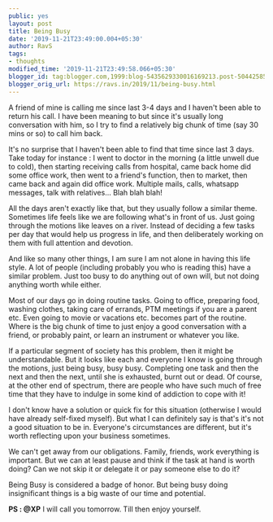 ```yaml
---
public: yes
layout: post
title: Being Busy
date: '2019-11-21T23:49:00.004+05:30'
author: RavS
tags:
- thoughts
modified_time: '2019-11-21T23:49:58.066+05:30'
blogger_id: tag:blogger.com,1999:blog-5435629330016169213.post-5044258508039140238
blogger_orig_url: https://ravs.in/2019/11/being-busy.html
---
```


A friend of mine is calling me since last 3-4 days and I haven't been able to return his call. I have been meaning to but since it's usually long conversation with him, so I try to find a relatively big chunk of time (say 30 mins or so) to call him back.

It's no surprise that I haven't been able to find that time since last 3 days. Take today for instance : I went to doctor in the morning (a little unwell due to cold), then starting receiving calls from hospital, came back home did some office work, then went to a friend's function, then to market, then came back and again did office work. Multiple mails, calls, whatsapp messages, talk with relatives... Blah blah blah!

All the days aren't exactly like that, but they usually follow a similar theme. Sometimes life feels like we are following what's in front of us. Just going through the motions like leaves on a river. Instead of deciding a few tasks per day that would help us progress in life, and then deliberately working on them with full attention and devotion.

And like so many other things, I am sure I am not alone in having this life style. A lot of people (including probably you who is reading this) have a similar problem. Just too busy to do anything out of own will, but not doing anything worth while either.

Most of our days go in doing routine tasks. Going to office, preparing food, washing clothes, taking care of errands, PTM meetings if you are a parent etc. Even going to movie or vacations etc. becomes part of the routine. Where is the big chunk of time to just enjoy a good conversation with a friend, or probably paint, or learn an instrument or whatever you like.

If a particular segment of society has this problem, then it might be understandable. But it looks like each and everyone I know is going through the motions, just being busy, busy busy. Completing one task and then the next and then the next, until she is exhausted, burnt out or dead. Of course, at the other end of spectrum, there are people who have such much of free time that they have to indulge in some kind of addiction to cope with it!

I don't know have a solution or quick fix for this situation (otherwise I would have already self-fixed myself). But what I can definitely say is that's it's not a good situation to be in. Everyone's circumstances are different, but it's worth reflecting upon your business sometimes.

We can't get away from our obligations. Family, friends, work everything is important. But we can at least pause and think if the task at hand is worth doing? Can we not skip it or delegate it or pay someone else to do it? 

Being Busy is considered a badge of honor. But being busy doing insignificant things is a big waste of our time and potential.

**PS : @XP** I will call you tomorrow. Till then enjoy yourself.
